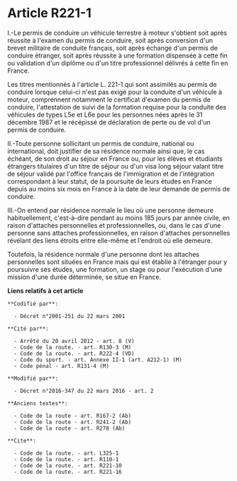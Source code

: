 # Article R221-1

I.-Le permis de conduire un véhicule terrestre à moteur s'obtient soit après réussite à l'examen du permis de conduire, soit
après conversion d'un brevet militaire de conduite français, soit après échange d'un permis de conduire étranger, soit après
réussite à une formation dispensée à cette fin ou validation d'un diplôme ou d'un titre professionnel délivrés à cette fin en
France. 

Les titres mentionnés à l'article L. 221-1 qui sont assimilés au permis de conduire lorsque celui-ci n'est pas exigé pour la
conduite d'un véhicule à moteur, comprennent notamment le certificat d'examen du permis de conduire, l'attestation de suivi
de la formation requise pour la conduite des véhicules de types L5e et L6e pour les personnes nées après le 31 décembre 1987
et le récépissé de déclaration de perte ou de vol d'un permis de conduire. 

II.-Toute personne sollicitant un permis de conduire, national ou international, doit justifier de sa résidence normale ainsi
que, le cas échéant, de son droit au séjour en France ou, pour les élèves et étudiants étrangers titulaires d'un titre de
séjour ou d'un visa long séjour valant titre de séjour validé par l'office français de l'immigration et de l'intégration
correspondant à leur statut, de la poursuite de leurs études en France depuis au moins six mois en France à la date de leur
demande de permis de conduire. 

III.-On entend par résidence normale le lieu où une personne demeure habituellement, c'est-à-dire pendant au moins 185 jours
par année civile, en raison d'attaches personnelles et professionnelles, ou, dans le cas d'une personne sans attaches
professionnelles, en raison d'attaches personnelles révélant des liens étroits entre elle-même et l'endroit où elle demeure. 

Toutefois, la résidence normale d'une personne dont les attaches personnelles sont situées en France mais qui est établie à
l'étranger pour y poursuivre ses études, une formation, un stage ou pour l'exécution d'une mission d'une durée déterminée, se
situe en France.

**Liens relatifs à cet article**

	**Codifié par**:

	  - Décret n°2001-251 du 22 mars 2001

	**Cité par**:

	  - Arrêté du 20 avril 2012 - art. 8 (V)
	  - Code de la route. - art. R130-3 (M)
	  - Code de la route. - art. R222-4 (VD)
	  - Code du sport. - art. Annexe II-1 (art. A212-1) (M)
	  - Code pénal - art. R131-4 (M)

	**Modifié par**:

	  - Décret n°2016-347 du 22 mars 2016 - art. 2

	**Anciens textes**:

	  - Code de la route - art. R167-2 (Ab)
	  - Code de la route - art. R241-2 (Ab)
	  - Code de la route - art. R278 (Ab)

	**Cite**:

	  - Code de la route. - art. L325-1
	  - Code de la route. - art. R110-1
	  - Code de la route. - art. R221-10
	  - Code de la route. - art. R221-16
